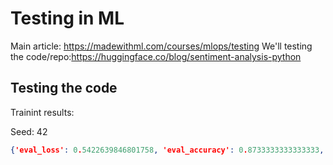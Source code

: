 # Testing in ML

Main article: https://madewithml.com/courses/mlops/testing
We'll testing the code/repo:https://huggingface.co/blog/sentiment-analysis-python

## Testing the code

Trainint results:

Seed: 42
```json
{'eval_loss': 0.5422639846801758, 'eval_accuracy': 0.8733333333333333, 'eval_f1': 0.8741721854304636, 'eval_runtime': 10.2807, 'eval_samples_per_second': 29.181, 'eval_steps_per_second': 7.295, 'epoch': 2.0}
```
